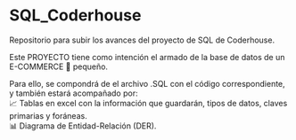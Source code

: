 # SQL_Coderhouse
Repositorio para subir los avances del proyecto de SQL de Coderhouse.

Este PROYECTO tiene como intención el armado de la base de datos de un E-COMMERCE 🛒 pequeño.

Para ello, se compondrá de el archivo .SQL con el código correspondiente, y también estará acompañado por: </br>
📈 Tablas en excel con la información que guardarán, tipos de datos, claves primarias y foráneas. </br>
📊 Diagrama de Entidad-Relación (DER).
